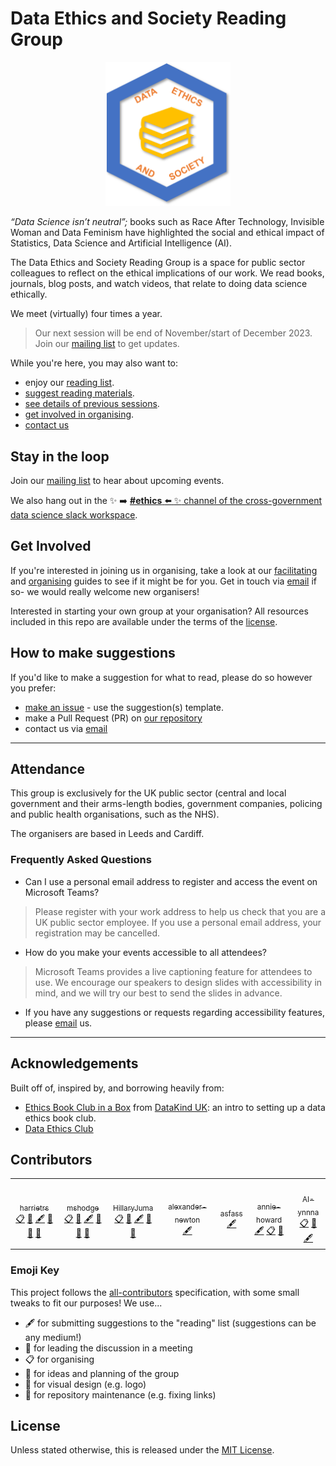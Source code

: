 # Data Ethics and Society Reading Group

<center><img src="deas.png" alt="logo" width="200"></center>

_“Data Science isn’t neutral”;_ books such as Race After Technology, Invisible Woman and Data Feminism have highlighted the social and ethical impact of Statistics, Data Science and Artificial Intelligence (AI).

The Data Ethics and Society Reading Group is a space for public sector colleagues to reflect on the ethical implications of our work. We read books, journals, blog posts, and watch videos, that relate to doing data science ethically.

We meet (virtually) four times a year.

> Our next session will be end of November/start of December 2023. Join our [mailing list](https://xgovdataethics.substack.com/) to get updates.

While you're here, you may also want to:

* enjoy our [reading list](./READING-LIST.md).
* [suggest reading materials](#how-to-make-suggestions).
* [see details of previous sessions](./SESSIONS.md).
* [get involved in organising](#get-involved).
* [contact us](mailto:xgov-data-ethics@proton.me)

## Stay in the loop

Join our [mailing list](https://xgovdataethics.substack.com/) to hear about upcoming events.

We also hang out in the :sparkles: :arrow_right: [**#ethics** :arrow_left: :sparkles: channel of the cross-government data science slack workspace](https://govdatascience.slack.com).

## Get Involved

If you're interested in joining us in organising, take a look at our [facilitating](./Guides/facilitating.md) and [organising](./Guides/organising.md) guides to see if it might be for you. Get in touch via [email](mailto:xgov-data-ethics@proton.me) if so- we would really welcome new organisers!

Interested in starting your own group at your organisation? All resources included in this repo are available under the terms of the [license](./LICENSE).

## How to make suggestions

If you'd like to make a suggestion for what to read, please do so however you prefer:

* [make an issue](https://github.com/ukgovdatascience/data-ethics-and-society-reading-group/issues/new/choose) - use the suggestion(s) template.
* make a Pull Request (PR) on [our repository](https://github.com/ukgovdatascience/data-ethics-and-society-reading-group)
* contact us via [email](mailto:xgov-data-ethics@proton.me)

---

## Attendance

This group is exclusively for the UK public sector (central and local government and their arms-length bodies, government companies, policing and public health organisations, such as the NHS).

The organisers are based in Leeds and Cardiff.

### Frequently Asked Questions

* Can I use a personal email address to register and access the event on Microsoft Teams?

> Please register with your work address to help us check that you are a UK public sector employee. If you use a personal email address, your registration may be cancelled.

* How do you make your events accessible to all attendees?

> Microsoft Teams provides a live captioning feature for attendees to use. We encourage our speakers to design slides with accessibility in mind, and we will try our best to send the slides in advance.

* If you have any suggestions or requests regarding accessibility features, please [email](mailto:xgov-data-ethics@proton.me) us.

---

## Acknowledgements

Built off of, inspired by, and borrowing heavily from:

* [Ethics Book Club in a
Box](https://github.com/DataKind-UK/data-ethics-book-club-in-a-box) from [DataKind UK](https://datakind.org.uk/): an intro to setting up a data ethics book club.
* [Data Ethics Club](https://github.com/very-good-science/data-ethics-club)

## Contributors
<!-- markdownlint-disable -->
<table>
	<tbody>
		<tr>
			<td align="center"><font color="#333333">
				<a href="https://github.com/harrietrs">
					<img alt="" src="https://avatars.githubusercontent.com/u/28767009?v=4" width="100px;" />
					<br />
					<sub>harrietrs</sub>
				</a>
				<br />
				<a href="#eventOrganizing-harrietrs" title="Event Organizing">📋</a>
				<a href="#ideas-harrietrs" title="Ideas, Planning, &amp; Feedback">🤔</a>
				<a href="#content-harrietrs" title="Content">🖋</a>
				<a href="#question-harrietrs" title="Leading Discussion">💬</a>
				<a href="#blog-harrietrs" title="Blogposts">📝</a>
				<a href="#maintenance-harrietrs" title="Maintenance">🚧</a>
			</font></td>
			<td align="center"><font color="#333333">
				<a href="https://github.com/mshodge">
					<img alt="" src="https://avatars.githubusercontent.com/u/15108577?v=4" width="100px;" />
					<br />
					<sub>mshodge</sub>
				</a>
				<br />
				<a href="#eventOrganizing-mshodge" title="Event Organizing">📋</a>
				<a href="#ideas-mshodge" title="Ideas, Planning, &amp; Feedback">🤔</a>
				<a href="#content-mshodge" title="Content">🖋</a>
				<a href="#question-mshodge" title="Leading Discussion">💬</a>
				<a href="#blog-mshodge" title="Blogposts">📝</a>
				<a href="#maintenance-mshodge" title="Maintenance">🚧</a></font></td>
			<td align="center"><font color="#333333">
				<a href="https://github.com/HillaryJuma">
					<img alt="" src="https://avatars.githubusercontent.com/u/52030096?v=4" width="100px;" />
					<br />
					<sub>HillaryJuma</sub>
				</a>
				<br />
				<a href="#eventOrganizing-HillaryJuma" title="Event Organizing">📋</a>
				<a href="#ideas-HillaryJuma" style="text-align: -webkit-center;" title="Ideas, Planning, &amp; Feedback">🤔</a>
				<a href="#content-HillaryJuma" title="Content">🖋</a>
				<a href="#question-HillaryJuma" title="Leading Discussion">💬</a>
				<a href="#design-HillaryJuma" title="Design">🎨</a>
			</font></td>
			<td align="center"><font color="#333333">
				<a href="https://github.com/alexander-newton">
					<img alt="" src="https://avatars.githubusercontent.com/u/43876799?v=4" width="100px;" />
					<br />
					<sub>alexander-newton</sub>
				</a>
				<br />
				<a href="#content-alexander-newton" title="Content">🖋</a>
			</font></td>
			<td align="center"><font color="#333333">
				<a href="https://github.com/asfass">
					<img alt="" src="https://avatars.githubusercontent.com/u/107923301?v=4" width="100px;" />
					<br />
					<sub>asfass</sub>
				</a>
				<br />
				<a href="#content-asfass" title="Content">🖋</a>
			</font></td>
			<td align="center"><font color="#333333">
				<a href="https://github.com/annie-howard">
					<img alt="" src="https://avatars.githubusercontent.com/u/90615915?v=4" width="100px;" />
					<br />
					<sub>annie-howard</sub>
				</a>
				<br />
				<a href="#content-annie-howard" title="Content">🖋</a>
				<a href="#eventOrganizing-annie-howard" title="Event Organizing">📋</a>
				<a href="#question-annie-howard" title="Leading Discussion">💬</a>
			</font></td>
			<td align="center"><font color="#333333">
				<a href="https://github.com/AI-ynnna">
					<img alt="" src="https://avatars.githubusercontent.com/u/92533251?v=4" width="100px;" />
					<br />
					<sub>AI-ynnna</sub>
				</a>
				<br />
				<a href="#eventOrganizing-AI-ynnna" title="Event Organizing">📋</a>
				<a href="#ideas-AI-ynnna" title="Ideas, Planning, &amp; Feedback">🤔</a>
				<a href="#content-AI-ynnna" title="Content">🖋</a>
			</font></td>
		</tr>
	</tbody>
</table>


<!-- markdownlint-restore -->

### Emoji Key

This project follows the [all-contributors](https://github.com/all-contributors/all-contributors) specification, with some small tweaks to fit our purposes!  We use...  

* 🖋  for submitting suggestions to the "reading" list (suggestions can be any medium!)
* 💬  for leading the discussion in a meeting  
* 📋  for organising  
* 🤔  for ideas and planning of the group
* 🎨  for visual design (e.g. logo)
* 🚧  for repository maintenance (e.g. fixing links)

## License

Unless stated otherwise, this is released under the [MIT License](./LICENSE).
